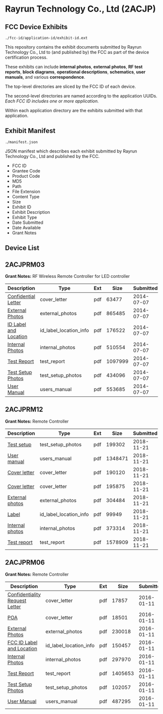 # Rayrun Technology Co., Ltd (2ACJP)
## FCC Device Exhibits

```
./fcc-id/application-id/exhibit-id.ext
```

This repository contains the exhibit documents submitted by Rayrun Technology Co., Ltd to (and published by) the FCC as part of the device certification process.

These exhibits can include **internal photos**, **external photos**, **RF test reports**, **block diagrams**, **operational descriptions**, **schematics**, **user manuals**, and various **correspondence**.

The top-level directories are sliced by the FCC ID of each device.

The second-level directories are named according to the application UUIDs. *Each FCC ID includes one or more application.*

Within each application directory are the exhibits submitted with that application. 

## Exhibit Manifest

```
./manifest.json
```

JSON manifest which describes each exhibit submitted by Rayrun Technology Co., Ltd and published by the FCC.

- FCC ID
- Grantee Code
- Product Code
- MD5
- Path
- File Extension
- Content Type
- Size
- Exhibit ID
- Exhibit Description
- Exhibit Type
- Date Submitted
- Date Available
- Grant Notes

## Device List
## 2ACJPRM03
**Grant Notes:** RF Wireless Remote Controller for LED controller

| Description | Type | Ext | Size | Submitted | Available |
| ----------- | ---- | --- | ---- | --------- | --------- |
| [Confidential Letter](2ACJPRM03/e4017b4c84f6bdd36e471c1215c0bd9e/2316889.pdf) | cover_letter | pdf | 63477 | 2014-07-07 | 2014-07-07 |
| [External Photos](2ACJPRM03/e4017b4c84f6bdd36e471c1215c0bd9e/2316886.pdf) | external_photos | pdf | 865485 | 2014-07-07 | 2014-07-07 |
| [ID Label and Location](2ACJPRM03/e4017b4c84f6bdd36e471c1215c0bd9e/2316888.pdf) | id_label_location_info | pdf | 176522 | 2014-07-07 | 2014-07-07 |
| [Internal Photos](2ACJPRM03/e4017b4c84f6bdd36e471c1215c0bd9e/2316887.pdf) | internal_photos | pdf | 510554 | 2014-07-07 | 2014-07-07 |
| [Test Report](2ACJPRM03/e4017b4c84f6bdd36e471c1215c0bd9e/2316890.pdf) | test_report | pdf | 1097999 | 2014-07-07 | 2014-07-07 |
| [Test Setup Photos](2ACJPRM03/e4017b4c84f6bdd36e471c1215c0bd9e/2316891.pdf) | test_setup_photos | pdf | 434096 | 2014-07-07 | 2014-07-07 |
| [User Manual](2ACJPRM03/e4017b4c84f6bdd36e471c1215c0bd9e/2316892.pdf) | users_manual | pdf | 553685 | 2014-07-07 | 2014-07-07 |
## 2ACJPRM12
**Grant Notes:** Remote Controller

| Description | Type | Ext | Size | Submitted | Available |
| ----------- | ---- | --- | ---- | --------- | --------- |
| [Test setup](2ACJPRM12/cf3cef873ecec6b0771c9381b22feafb/4080488.pdf) | test_setup_photos | pdf | 199302 | 2018-11-21 | 2018-11-21 |
| [User manual](2ACJPRM12/cf3cef873ecec6b0771c9381b22feafb/4080489.pdf) | users_manual | pdf | 1348471 | 2018-11-21 | 2018-11-21 |
| [Cover letter](2ACJPRM12/cf3cef873ecec6b0771c9381b22feafb/4080480.pdf) | cover_letter | pdf | 190120 | 2018-11-21 | 2018-11-21 |
| [Cover letter](2ACJPRM12/cf3cef873ecec6b0771c9381b22feafb/4080481.pdf) | cover_letter | pdf | 195875 | 2018-11-21 | 2018-11-21 |
| [External photos](2ACJPRM12/cf3cef873ecec6b0771c9381b22feafb/4080482.pdf) | external_photos | pdf | 304484 | 2018-11-21 | 2018-11-21 |
| [Label](2ACJPRM12/cf3cef873ecec6b0771c9381b22feafb/4080483.pdf) | id_label_location_info | pdf | 99949 | 2018-11-21 | 2018-11-21 |
| [Internal photos](2ACJPRM12/cf3cef873ecec6b0771c9381b22feafb/4080484.pdf) | internal_photos | pdf | 373314 | 2018-11-21 | 2018-11-21 |
| [Test report](2ACJPRM12/cf3cef873ecec6b0771c9381b22feafb/4080487.pdf) | test_report | pdf | 1578909 | 2018-11-21 | 2018-11-21 |
## 2ACJPRM06
**Grant Notes:** Remote Controller

| Description | Type | Ext | Size | Submitted | Available |
| ----------- | ---- | --- | ---- | --------- | --------- |
| [Confidentiality Request Letter](2ACJPRM06/799fa07432cafa4d835845559adec84d/2868631.pdf) | cover_letter | pdf | 17857 | 2016-01-11 | 2016-01-11 |
| [POA](2ACJPRM06/799fa07432cafa4d835845559adec84d/2868632.pdf) | cover_letter | pdf | 18501 | 2016-01-11 | 2016-01-11 |
| [External Photos](2ACJPRM06/799fa07432cafa4d835845559adec84d/2868633.pdf) | external_photos | pdf | 230018 | 2016-01-11 | 2016-01-11 |
| [FCC ID Label and Location](2ACJPRM06/799fa07432cafa4d835845559adec84d/2868635.pdf) | id_label_location_info | pdf | 150457 | 2016-01-11 | 2016-01-11 |
| [Internal Photos](2ACJPRM06/799fa07432cafa4d835845559adec84d/2868634.pdf) | internal_photos | pdf | 297970 | 2016-01-11 | 2016-01-11 |
| [Test Report](2ACJPRM06/799fa07432cafa4d835845559adec84d/2868636.pdf) | test_report | pdf | 1405653 | 2016-01-11 | 2016-01-11 |
| [Test Setup Photos](2ACJPRM06/799fa07432cafa4d835845559adec84d/2868637.pdf) | test_setup_photos | pdf | 102057 | 2016-01-11 | 2016-01-11 |
| [User Manual](2ACJPRM06/799fa07432cafa4d835845559adec84d/2868638.pdf) | users_manual | pdf | 487295 | 2016-01-11 | 2016-01-11 |

